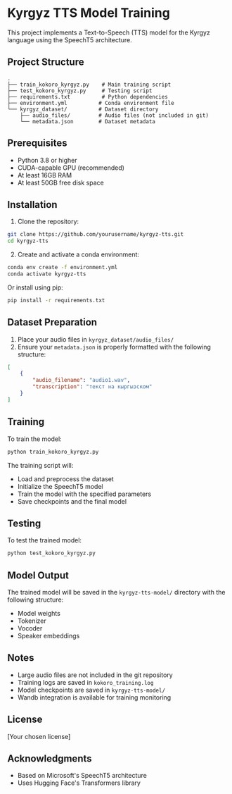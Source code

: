 # Kyrgyz TTS Model Training

This project implements a Text-to-Speech (TTS) model for the Kyrgyz language using the SpeechT5 architecture.

## Project Structure

```
.
├── train_kokoro_kyrgyz.py    # Main training script
├── test_kokoro_kyrgyz.py     # Testing script
├── requirements.txt          # Python dependencies
├── environment.yml          # Conda environment file
└── kyrgyz_dataset/          # Dataset directory
    ├── audio_files/         # Audio files (not included in git)
    └── metadata.json        # Dataset metadata
```

## Prerequisites

- Python 3.8 or higher
- CUDA-capable GPU (recommended)
- At least 16GB RAM
- At least 50GB free disk space

## Installation

1. Clone the repository:
```bash
git clone https://github.com/yourusername/kyrgyz-tts.git
cd kyrgyz-tts
```

2. Create and activate a conda environment:
```bash
conda env create -f environment.yml
conda activate kyrgyz-tts
```

Or install using pip:
```bash
pip install -r requirements.txt
```

## Dataset Preparation

1. Place your audio files in `kyrgyz_dataset/audio_files/`
2. Ensure your `metadata.json` is properly formatted with the following structure:
```json
[
    {
        "audio_filename": "audio1.wav",
        "transcription": "текст на кыргызском"
    }
]
```

## Training

To train the model:

```bash
python train_kokoro_kyrgyz.py
```

The training script will:
- Load and preprocess the dataset
- Initialize the SpeechT5 model
- Train the model with the specified parameters
- Save checkpoints and the final model

## Testing

To test the trained model:

```bash
python test_kokoro_kyrgyz.py
```

## Model Output

The trained model will be saved in the `kyrgyz-tts-model/` directory with the following structure:
- Model weights
- Tokenizer
- Vocoder
- Speaker embeddings

## Notes

- Large audio files are not included in the git repository
- Training logs are saved in `kokoro_training.log`
- Model checkpoints are saved in `kyrgyz-tts-model/`
- Wandb integration is available for training monitoring

## License

[Your chosen license]

## Acknowledgments

- Based on Microsoft's SpeechT5 architecture
- Uses Hugging Face's Transformers library 